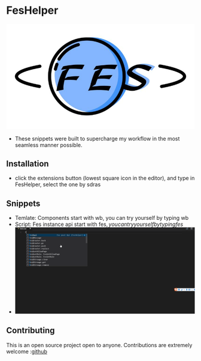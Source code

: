 # FesHelper

![logo](./src/images/logo.jpg)
- These snippets were built to supercharge my workflow in the most seamless manner possible.

## Installation

- click the extensions button (lowest square icon in the editor), and type in FesHelper, select the one by sdras

## Snippets
- Temlate: Components start with wb, you can try yourself by typing wb
- Script: Fes instance api start with fes$, you can try yourself by typing fes$
- ![logo](./src/images/demo.gif)

## Contributing
This is an open source project open to anyone. Contributions are extremely welcome :[github](https://github.com/sally2015/FesHelper.git)